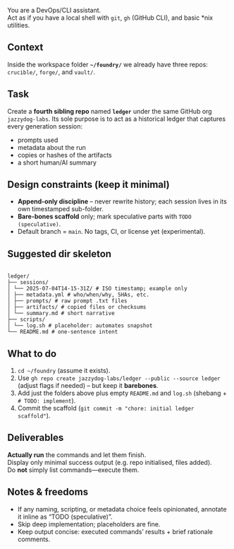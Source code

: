 
You are a DevOps/CLI assistant.  
Act as if you have a local shell with `git`, `gh` (GitHub CLI), and basic *nix utilities.

Context
-------
Inside the workspace folder **`~/foundry/`** we already have three repos:
`crucible/`, `forge/`, and `vault/`.

Task
----
Create a **fourth sibling repo** named **`ledger`** under the same GitHub org
`jazzydog-labs`.  Its sole purpose is to act as a historical ledger that
captures every generation session:
  * prompts used
  * metadata about the run
  * copies or hashes of the artifacts
  * a short human/AI summary

Design constraints (keep it minimal)
------------------------------------
* **Append-only discipline** – never rewrite history; each session lives
  in its own timestamped sub-folder.
* **Bare-bones scaffold** only; mark speculative parts with `TODO (speculative)`.
* Default branch = `main`.  No tags, CI, or license yet (experimental).

Suggested dir skeleton
----------------------
```

ledger/  
├── sessions/  
│ └── 2025-07-04T14-15-31Z/ # ISO timestamp; example only  
│ ├── metadata.yml # who/when/why, SHAs, etc.  
│ ├── prompts/ # raw prompt .txt files  
│ ├── artifacts/ # copied files or checksums  
│ └── summary.md # short narrative  
├── scripts/  
│ └── log.sh # placeholder: automates snapshot  
└── README.md # one-sentence intent

```

What to do
----------
1. `cd ~/foundry` (assume it exists).
2. Use `gh repo create jazzydog-labs/ledger --public --source ledger`  
   (adjust flags if needed) – but keep it **barebones**.
3. Add just the folders above plus empty `README.md` and `log.sh`
   (shebang + `# TODO: implement`).
4. Commit the scaffold (`git commit -m "chore: initial ledger scaffold"`).

Deliverables
------------
**Actually run** the commands and let them finish.  
Display only minimal success output (e.g. repo initialised, files added).  
Do **not** simply list commands—execute them.

Notes & freedoms
----------------
* If any naming, scripting, or metadata choice feels opinionated,
  annotate it inline as “TODO (speculative)”.
* Skip deep implementation; placeholders are fine.
* Keep output concise: executed commands’ results + brief rationale comments.